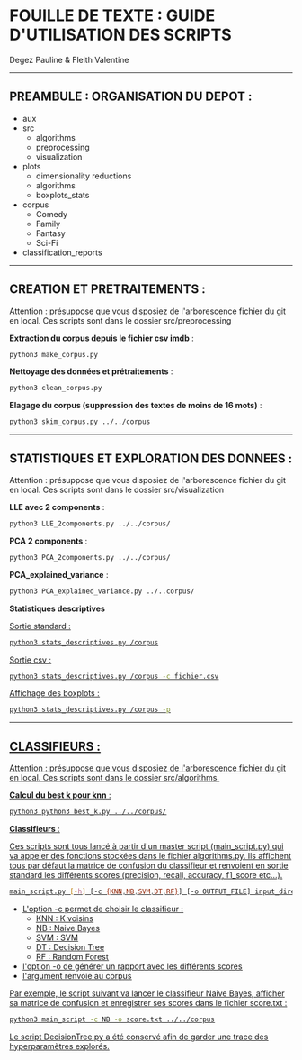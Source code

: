 # FOUILLE DE TEXTE : GUIDE D'UTILISATION DES SCRIPTS
Degez Pauline & Fleith Valentine
<br>

__________________________________
## PREAMBULE : ORGANISATION DU DEPOT :

- aux
- src
    - algorithms
    - preprocessing
    - visualization
- plots
    - dimensionality reductions
    - algorithms
    - boxplots_stats
- corpus
    - Comedy
    - Family
    - Fantasy
    - Sci-Fi
- classification_reports

__________________________________
## CREATION ET PRETRAITEMENTS :
Attention : présuppose que vous disposiez de l'arborescence fichier du git en local.
Ces scripts sont dans le dossier src/preprocessing

**Extraction du corpus depuis le fichier csv imdb** :

```bash
python3 make_corpus.py
```

**Nettoyage des données et prétraitements** :

```bash
python3 clean_corpus.py
```

**Elagage du corpus (suppression des textes de moins de 16 mots)** :

```bash
python3 skim_corpus.py ../../corpus
```
______________________________________
## STATISTIQUES ET EXPLORATION DES DONNEES :

Attention : présuppose que vous disposiez de l'arborescence fichier du git en local.
Ces scripts sont dans le dossier src/visualization

**LLE avec 2 components** :

```bash
python3 LLE_2components.py ../../corpus/
```

**PCA 2 components** :

```bash
python3 PCA_2components.py ../../corpus/
```

**PCA_explained_variance** :

```bash
python3 PCA_explained_variance.py ../..corpus/
```

**Statistiques descriptives**

<u>Sortie standard<u> :

```bash
python3 stats_descriptives.py /corpus
```

<u>Sortie csv<u> :

```bash
python3 stats_descriptives.py /corpus -c fichier.csv
```

<u>Affichage des boxplots<u> :

```bash
python3 stats_descriptives.py /corpus -p
```
_______________________________________________________
## CLASSIFIEURS :

Attention : présuppose que vous disposiez de l'arborescence fichier du git en local.
Ces scripts sont dans le dossier src/algorithms.

**Calcul du best k pour knn** :

```bash
python3 python3 best_k.py ../../corpus/
```

**Classifieurs** :

Ces scripts sont tous lancé à partir d'un master script (main_script.py) qui va appeler des fonctions stockées dans le fichier algorithms.py. Ils affichent tous par défaut la matrice de confusion du classifieur et renvoient en sortie standard les différents scores (precision, recall, accuracy, f1_score etc...).

```bash
main_script.py [-h] [-c {KNN,NB,SVM,DT,RF}] [-o OUTPUT_FILE] input_directory
```

- L'option -c permet de choisir le classifieur :
    - KNN : K voisins
    - NB : Naive Bayes
    - SVM : SVM
    - DT : Decision Tree
    - RF : Random Forest
- l'option -o de générer un rapport avec les différents scores
- l'argument renvoie au corpus

Par exemple, le script suivant va lancer le classifieur Naive Bayes, afficher sa matrice de confusion et enregistrer ses scores dans le fichier score.txt :

```bash
python3 main_script -c NB -o score.txt ../../corpus
```

Le script DecisionTree.py a été conservé afin de garder une trace des hyperparamètres explorés.


